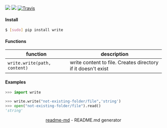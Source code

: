 [![](https://img.shields.io/pypi/pyversions/write.svg?longCache=True)](https://pypi.org/pypi/write/)
[![](https://img.shields.io/pypi/v/write.svg?maxAge=3600)](https://pypi.org/pypi/write/)
[![Travis](https://api.travis-ci.org/looking-for-a-job/write.py.svg?branch=master)](https://travis-ci.org/looking-for-a-job/write.py/)

#### Install
```bash
$ [sudo] pip install write
```

#### Functions
function|description
-|-
`write.write(path, content)`|write content to file. Creates directory if it doesn't exist

#### Examples
```python
>>> import write

>>> write.write("not-existing-folder/file",'string')
>>> open("not-existing-folder/file").read()
'string'
```

<p align="center"><a href="https://pypi.org/project/readme-md/">readme-md</a> - README.md generator</p>
